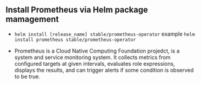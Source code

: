 ## Install Prometheus via Helm package mamagement
* ```helm install [release_name] stable/prometheus-operator``` example ```helm install prometheus stable/prometheus-operator```

* Prometheus is a Cloud Native Computing Foundation projedct, is a system and service monitoring system. It collects metrics from configured targets at given intervals, evaluates role expressions, displays the results, and can trigger alerts if some condition is observed to be true.